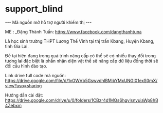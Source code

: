 # support_blind
--- Mã nguồn mở hỗ trợ người khiếm thị ---

ME :
_Đặng Thành Tuấn: https://www.facebook.com/dangthanhtuna

Là học sinh trường THPT Lương Thế Vinh tại thị trấn Kbang, Huyện Kbang, tỉnh Gia Lai.

Đề tại hiện đang trong quá trình nâng cấp có thể sẽ có nhiều thay đổi trong tương lai đặc biệt là phần nhận diện vật thể sẽ nâng cấp dữ liệu đồng thời sẽ đổi cấu hình đào tạo.


Link drive full code mã nguồn: https://drive.google.com/file/d/1vOWVb5GswvdhlBMibYMxUNGI01exS0mX/view?usp=sharing

Hướng dẫn cài đặt: https://drive.google.com/drive/u/0/folders/1CBzr4d1MQs6hgvlsnvuiaWp8hB4Zebxm


